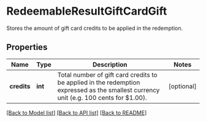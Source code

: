 # RedeemableResultGiftCardGift

Stores the amount of gift card credits to be applied in the redemption.

## Properties
Name | Type | Description | Notes
------------ | ------------- | ------------- | -------------
**credits** | **int** | Total number of gift card credits to be applied in the redemption expressed as the smallest currency unit (e.g. 100 cents for $1.00). | [optional] 

[[Back to Model list]](../README.md#documentation-for-models) [[Back to API list]](../README.md#documentation-for-api-endpoints) [[Back to README]](../README.md)


